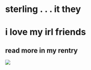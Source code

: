 # sterling . . . it they
# i love my irl friends
## read more in my rentry
 ![](https://komarev.com/ghpvc/?username=Victor-Grantz&color=red)
